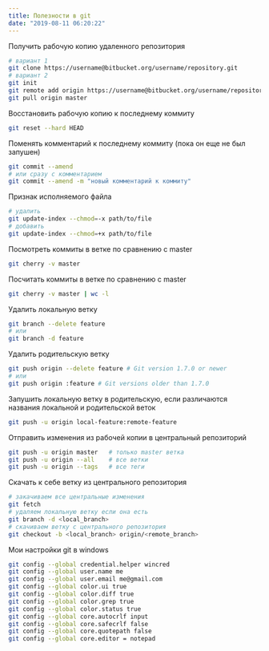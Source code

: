 ```yaml
---
title: Полезности в git
date: "2019-08-11 06:20:22"
---
```


Получить рабочую копию удаленного репозитория

```bash
# вариант 1
git clone https://username@bitbucket.org/username/repository.git
# вариант 2
git init
git remote add origin https://username@bitbucket.org/username/repository.git
git pull origin master
```

<!--
git config user.email "579620+zobzn@users.noreply.github.com"
git commit --amend --reset-author
-->

Восстановить рабочую копию к последнему коммиту

```bash
git reset --hard HEAD
```

Поменять комментарий к последнему коммиту (пока он еще не был запушен)

```bash
git commit --amend
# или сразу с комментарием
git commit --amend -m "новый комментарий к коммиту"
```

Признак исполняемого файла

```bash
# удалить
git update-index --chmod=-x path/to/file
# добавить
git update-index --chmod=+x path/to/file
```

Посмотреть коммиты в ветке по сравнению с master

```bash
git cherry -v master
```

Посчитать коммиты в ветке по сравнению с master

```bash
git cherry -v master | wc -l
```

Удалить локальную ветку

```bash
git branch --delete feature
# или
git branch -d feature
```

Удалить родительскую ветку

```bash
git push origin --delete feature # Git version 1.7.0 or newer
# или
git push origin :feature # Git versions older than 1.7.0
```

Запушить локальную ветку в родительскую, если различаются названия локальной и родительской веток

```bash
git push -u origin local-feature:remote-feature
```

Отправить изменения из рабочей копии в центральный репозиторий

```bash
git push -u origin master   # только master ветка
git push -u origin --all    # все ветки
git push -u origin --tags   # все теги
```

Скачать к себе ветку из центрального репозитория

```bash
# закачиваем все центральные изменения
git fetch
# удаляем локальную ветку если она есть
git branch -d <local_branch>
# скачиваем ветку с центрального репозитория
git checkout -b <local_branch> origin/<remote_branch>
```

Мои настройки git в windows

```bash
git config --global credential.helper wincred
git config --global user.name me
git config --global user.email me@gmail.com
git config --global color.ui true
git config --global color.diff true
git config --global color.grep true
git config --global color.status true
git config --global core.autocrlf input
git config --global core.safecrlf false
git config --global core.quotepath false
git config --global core.editor = notepad
```
